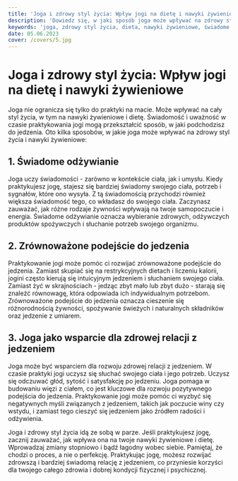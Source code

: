 ```yaml
---
title: 'Joga i zdrowy styl życia: Wpływ jogi na dietę i nawyki żywieniowe'
description: 'Dowiedz się, w jaki sposób joga może wpływać na zdrowy styl życia, w tym na nawyki żywieniowe i dietę. Otrzymaj wskazówki dotyczące świadomego odżywiania, zrównoważonego podejścia do jedzenia i jak praktykować jogę, aby wesprzeć zdrową relację z jedzeniem.'
keywords: 'joga, zdrowy styl życia, dieta, nawyki żywieniowe, świadome odżywianie'
date: 05.06.2023
cover: /covers/5.jpg
---
```


# Joga i zdrowy styl życia: Wpływ jogi na dietę i nawyki żywieniowe

Joga nie ogranicza się tylko do praktyki na macie. Może wpływać na cały styl życia, w tym na nawyki żywieniowe i dietę. Świadomość i uważność w czasie praktykowania jogi mogą przekształcić sposób, w jaki podchodzisz do jedzenia. Oto kilka sposobów, w jakie joga może wpływać na zdrowy styl życia i nawyki żywieniowe:

## 1. Świadome odżywianie

Joga uczy świadomości - zarówno w kontekście ciała, jak i umysłu. Kiedy praktykujesz jogę, stajesz się bardziej świadomy swojego ciała, potrzeb i sygnałów, które ono wysyła. Z tą świadomością przychodzi również większa świadomość tego, co wkładasz do swojego ciała. Zaczynasz zauważać, jak różne rodzaje żywności wpływają na twoje samopoczucie i energia. Świadome odżywianie oznacza wybieranie zdrowych, odżywczych produktów spożywczych i słuchanie potrzeb swojego organizmu.

## 2. Zrównoważone podejście do jedzenia

Praktykowanie jogi może pomóc ci rozwijać zrównoważone podejście do jedzenia. Zamiast skupiać się na restrykcyjnych dietach i liczeniu kalorii, jogini często kierują się intuicyjnym jedzeniem i słuchaniem swojego ciała. Zamiast żyć w skrajnościach - jedząc zbyt mało lub zbyt dużo - starają się znaleźć równowagę, która odpowiada ich indywidualnym potrzebom. Zrównoważone podejście do jedzenia oznacza cieszenie się różnorodnością żywności, spożywanie świeżych i naturalnych składników oraz jedzenie z umiarem.

## 3. Joga jako wsparcie dla zdrowej relacji z jedzeniem

Joga może być wsparciem dla rozwoju zdrowej relacji z jedzeniem. W czasie praktyki jogi uczysz się słuchać swojego ciała i jego potrzeb. Uczysz się odczuwać głód, sytość i satysfakcję po jedzeniu. Joga pomaga w budowaniu więzi z ciałem, co jest kluczowe dla rozwoju pozytywnego podejścia do jedzenia. Praktykowanie jogi może pomóc ci wyzbyć się negatywnych myśli związanych z jedzeniem, takich jak poczucie winy czy wstydu, i zamiast tego cieszyć się jedzeniem jako źródłem radości i odżywienia.

Joga i zdrowy styl życia idą ze sobą w parze. Jeśli praktykujesz jogę, zacznij zauważać, jak wpływa ona na twoje nawyki żywieniowe i dietę. Wprowadzaj zmiany stopniowo i bądź łagodny wobec siebie. Pamiętaj, że chodzi o proces, a nie o perfekcję. Praktykując jogę, możesz rozwijać zdrowszą i bardziej świadomą relację z jedzeniem, co przyniesie korzyści dla twojego całego zdrowia i dobrej kondycji fizycznej i psychicznej.
